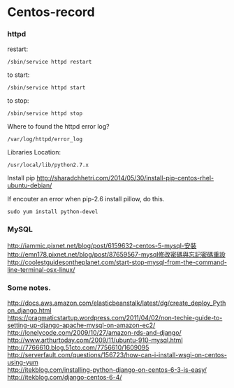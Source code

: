 # Centos-record
### httpd 
restart:

    /sbin/service httpd restart

to start:

    /sbin/service httpd start

to stop:

    /sbin/service httpd stop

Where to found the httpd error log?

    /var/log/httpd/error_log

Libraries Location:

    /usr/local/lib/python2.7.x

Install pip
http://sharadchhetri.com/2014/05/30/install-pip-centos-rhel-ubuntu-debian/

If encouter an error when pip-2.6 install pillow, do this.

    sudo yum install python-devel
    
### MySQL
http://iammic.pixnet.net/blog/post/6159632-centos-5-mysql-安裝  
http://emn178.pixnet.net/blog/post/87659567-mysql修改密碼與忘記密碼重設  
http://coolestguidesontheplanet.com/start-stop-mysql-from-the-command-line-terminal-osx-linux/  

### Some notes.
http://docs.aws.amazon.com/elasticbeanstalk/latest/dg/create_deploy_Python_django.html  
https://pragmaticstartup.wordpress.com/2011/04/02/non-techie-guide-to-setting-up-django-apache-mysql-on-amazon-ec2/  
http://lonelycode.com/2009/10/27/amazon-rds-and-django/  
http://www.arthurtoday.com/2009/11/ubuntu-910-mysql.html  
http://7766610.blog.51cto.com/7756610/1609095  
http://serverfault.com/questions/156723/how-can-i-install-wsgi-on-centos-using-yum  
http://itekblog.com/installing-python-django-on-centos-6-3-is-easy/  
http://itekblog.com/django-centos-6-4/  
